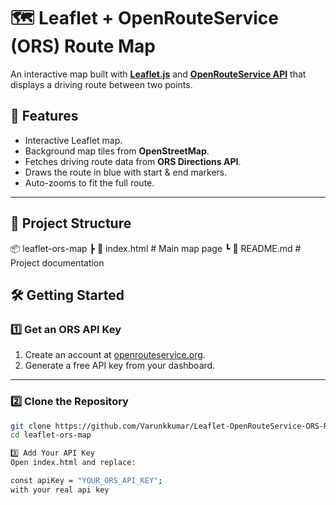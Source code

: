 # 🗺️ Leaflet + OpenRouteService (ORS) Route Map

An interactive map built with **[Leaflet.js](https://leafletjs.com/)** and **[OpenRouteService API](https://openrouteservice.org/)** that displays a driving route between two points.

## 📌 Features
- Interactive Leaflet map.
- Background map tiles from **OpenStreetMap**.
- Fetches driving route data from **ORS Directions API**.
- Draws the route in blue with start & end markers.
- Auto-zooms to fit the full route.

---

## 📂 Project Structure
📦 leaflet-ors-map
┣ 📜 index.html # Main map page
┗ 📜 README.md # Project documentation

## 🛠️ Getting Started

### 1️⃣ Get an ORS API Key
1. Create an account at [openrouteservice.org](https://openrouteservice.org/sign-up/).
2. Generate a free API key from your dashboard.

---

### 2️⃣ Clone the Repository
```bash
git clone https://github.com/Varunkkumar/Leaflet-OpenRouteService-ORS-Route-Map.git
cd leaflet-ors-map

3️⃣ Add Your API Key
Open index.html and replace:

const apiKey = "YOUR_ORS_API_KEY";
with your real api key
